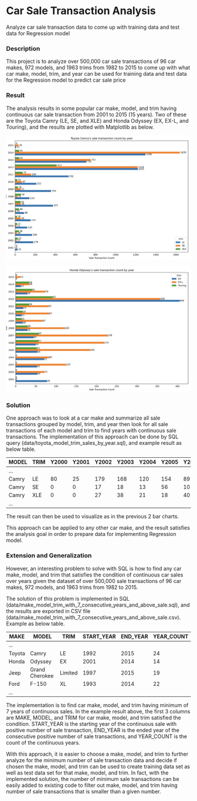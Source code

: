 # Car Sale Transaction Analysis
Analyze car sale transaction data to come up with training data and test data for Regression model

### Description
This project is to analyze over 500,000 car sale transactions of 96 car makes, 972 models, and 1963 trims from 1982 
to 2015 to come up with what car make, model, trim, and year can be used for training data and test data for the
Regression model to predict car sale price

### Result
The analysis results in some popular car make, model, and trim having continuous car sale transaction from 2001 to 2015
(15 years). Two of these are the Toyota Camry (LE, SE, and XLE) and Honda Odyssey (EX, EX-L, and Touring), and the 
results are plotted with Matplotlib as below.

![Toyota_Camry_Sale_Transaction](image/Toyota_Camry_Sale_Transaction.png)

![Honda_Odyssey_Sale_Transaction](image/Honda_Odyssey_Sale_Transaction.png)

### Solution
One approach was to look at a car make and summarize all sale transactions grouped by model, trim, and year then look 
for all sale transactions of each model and trim to find years with continuous sale transactions. The implementation of 
this approach can be done by SQL query (data/toyota_model_trim_sales_by_year.sql), and example result as below table.

| MODEL | TRIM | Y2000 | Y2001 | Y2002 | Y2003 | Y2004 | Y2005 | Y2006 | Y2007 | Y2008 | Y2009 | Y2010 | Y2011 | Y2012 | Y2013 | Y2014 | Y2015 |
| --- | --- | --- | --- | --- | --- | --- | --- | --- | --- | --- | --- | --- | --- | --- | --- | --- | --- |
 | ... |
| Camry | LE | 80 | 25 | 179 | 168 | 120 | 154 | 89 | 377 | 143 | 358 | 211 | 532 | 1221 | 710 | 1296 | 11 |
| Camry | SE | 0 | 0 | 17 | 18 | 13 | 56 | 10 | 56 | 25 | 57 | 67 | 160 | 1218 | 752 | 1639 | 34 |
| Camry | XLE | 0 | 0 | 27 | 38 | 21 | 18 | 40 | 55 | 58 | 28 | 22 | 75 | 413 | 42 | 41 | 0 |
 | ... |

The result can then be used to visualize as in the previous 2 bar charts.

This approach can be applied to any other car make, and the result satisfies the analysis goal in order to prepare
data for implementing Regression model.

### Extension and Generalization
However, an interesting problem to solve with SQL is how to find any car make, model, and trim that satisfies the
condition of continuous car sales over years given the dataset of over 500,000 sale transactions of 96 car makes, 
972 models, and 1963 trims from 1982 to 2015.

The solution of this problem is implemented in SQL (data/make_model_trim_with_7_consecutive_years_and_above_sale.sql), 
and the results are exported in CSV file (data/make_model_trim_with_7_consecutive_years_and_above_sale.csv).
Example as below table.

| MAKE | MODEL | TRIM | START_YEAR | END_YEAR | YEAR_COUNT |
| --- | --- | --- | --- | --- | --- |
 | ... |
| Toyota | Camry | LE | 1992 | 2015 | 24 |
| Honda | Odyssey | EX | 2001 | 2014 | 14 |
| Jeep | Grand Cherokee | Limited | 1997 | 2015 | 19 |
| Ford | F-150 | XL | 1993 | 2014 | 22 |
 | ... |

The implementation is to find car make, model, and trim having minimum of 7 years of continuous sales. In the example
result above, the first 3 columns are MAKE, MODEL, and TRIM for car make, model, and trim satisfied the condition. 
START_YEAR is the starting year of the continuous sale with positive number of sale transaction, END_YEAR is the ended 
year of the consecutive positive number of sale transactions, and YEAR_COUNT is the count of the continuous years.

With this approach, it is easier to choose a make, model, and trim to further analyze for the minimum number of  sale 
transaction data and decide if chosen the make, model, and trim can be used to create training data set as well as test 
data set for that make, model, and trim. 
In fact, with the implemented solution, the number of minimum sale transactions can be easily added to existing code to 
filter out make, model, and trim having number of sale transactions that is smaller than a given number.




